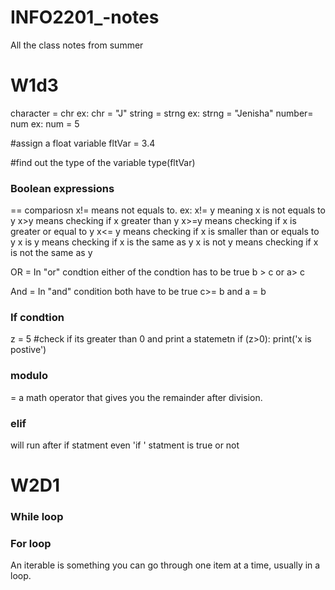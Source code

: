 # INFO2201_-notes
All the class notes from summer 


# W1d3
character = chr    ex: chr = "J"
string = strng     ex: strng = "Jenisha"
number= num        ex: num = 5

#assign a float variable
fltVar = 3.4 

#find out the type of the variable
type(fltVar)

### Boolean expressions
== compariosn
x!= means not equals to. ex: x!= y meaning x is not equals to y
x>y means checking if x greater than y
x>=y means checking if x is greater or equal to y
x<= y means checking if x is smaller than or equals to y
x is y means checking if x is the same as y
x is not y means checking if x is not the same as y

OR = In "or" condtion  either of the condtion has to be true
b > c or a> c

And = In "and" condition both have to be true 
c>= b and a = b

### If condtion
z = 5
#check if its greater than 0 and print a statemetn
if (z>0):
    print('x is postive')
 ### modulo
 = a math operator that gives you the remainder after division.
 
 ### elif
 will run after if statment even 'if ' statment is true or not
 
 
 # W2D1
 ### While loop
 ### For loop
 
 An iterable is something you can go through one item at a time, usually in a loop.
